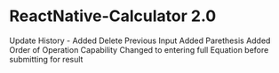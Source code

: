 # ReactNative-Calculator 2.0

Update History -
Added Delete Previous Input
Added Parethesis 
Added Order of Operation Capability 
Changed to entering full Equation before submitting for result

